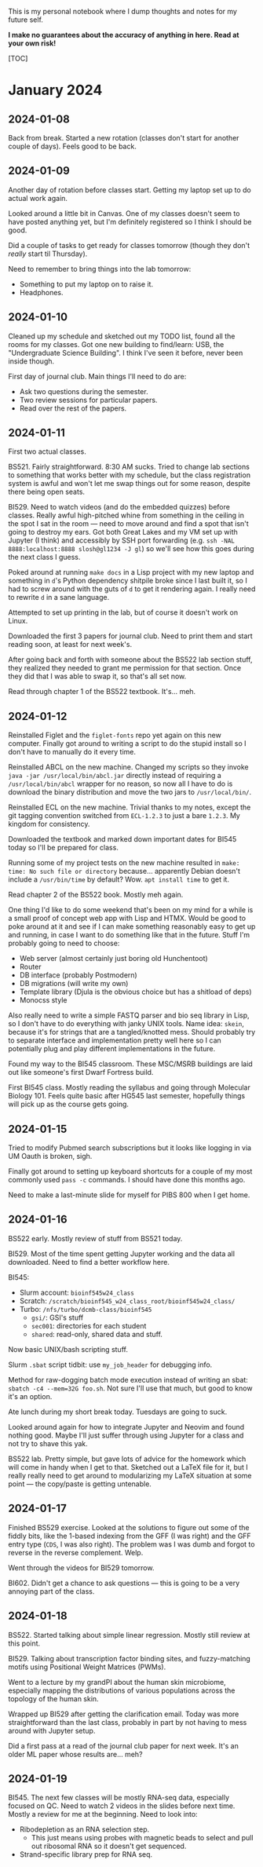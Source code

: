This is my personal notebook where I dump thoughts and notes for my future self.

**I make no guarantees about the accuracy of anything in here.  Read at your own
risk!**

[TOC]

# January 2024

## 2024-01-08

Back from break.  Started a new rotation (classes don't start for another
couple of days).  Feels good to be back.

## 2024-01-09

Another day of rotation before classes start.  Getting my laptop set up to do
actual work again.

Looked around a little bit in Canvas.  One of my classes doesn't seem to have
posted anything yet, but I'm definitely registered so I think I should be good.

Did a couple of tasks to get ready for classes tomorrow (though they don't
*really* start til Thursday).

Need to remember to bring things into the lab tomorrow:

* Something to put my laptop on to raise it.
* Headphones.

## 2024-01-10

Cleaned up my schedule and sketched out my TODO list, found all the rooms for my
classes.  Got one new building to find/learn: USB, the "Undergraduate Science
Building".  I think I've seen it before, never been inside though.

First day of journal club.  Main things I'll need to do are:

* Ask two questions during the semester.
* Two review sessions for particular papers.
* Read over the rest of the papers.

## 2024-01-11

First two actual classes.

BS521.  Fairly straightforward.  8:30 AM sucks.  Tried to change lab sections to
something that works better with my schedule, but the class registration system
is awful and won't let me swap things out for some reason, despite there being
open seats.

BI529.  Need to watch videos (and do the embedded quizzes) before classes.
Really awful high-pitched whine from something in the ceiling in the spot I sat
in the room — need to move around and find a spot that isn't going to destroy my
ears. Got both Great Lakes and my VM set up with Jupyter (I think) and
accessibly by SSH port forwarding (e.g. `ssh -NAL 8888:localhost:8888
slosh@gl1234 -J gl`) so we'll see how this goes during the next class I guess.

Poked around at running `make docs` in a Lisp project with my new laptop and
something in `d`'s Python dependency shitpile broke since I last built it, so
I had to screw around with the guts of `d` to get it rendering again.  I really
need to rewrite `d` in a sane language.

Attempted to set up printing in the lab, but of course it doesn't work on Linux.

Downloaded the first 3 papers for journal club.  Need to print them and start
reading soon, at least for next week's.

After going back and forth with someone about the BS522 lab section stuff, they
realized they needed to grant me permission for that section.  Once they did
that I was able to swap it, so that's all set now.

Read through chapter 1 of the BS522 textbook.  It's… meh.

## 2024-01-12

Reinstalled Figlet and the `figlet-fonts` repo yet again on this new computer.
Finally got around to writing a script to do the stupid install so I don't have
to manually do it every time.

Reinstalled ABCL on the new machine.  Changed my scripts so they invoke `java
-jar /usr/local/bin/abcl.jar` directly instead of requiring
a `/usr/local/bin/abcl` wrapper for no reason, so now all I have to do is
download the binary distribution and move the two jars to `/usr/local/bin/`.

Reinstalled ECL on the new machine.  Trivial thanks to my notes, except the git
tagging convention switched from `ECL-1.2.3` to just a bare `1.2.3`.  My kingdom
for consistency.

Downloaded the textbook and marked down important dates for BI545 today so I'll
be prepared for class.

Running some of my project tests on the new machine resulted in `make: time: No
such file or directory` because… apparently Debian doesn't include
a `/usr/bin/time` by default?  Wow.  `apt install time` to get it.

Read chapter 2 of the BS522 book.  Mostly meh again.

One thing I'd like to do some weekend that's been on my mind for a while is
a small proof of concept web app with Lisp and HTMX.  Would be good to poke
around at it and see if I can make something reasonably easy to get up and
running, in case I want to do something like that in the future.  Stuff I'm
probably going to need to choose:

* Web server (almost certainly just boring old Hunchentoot)
* Router
* DB interface (probably Postmodern)
* DB migrations (will write my own)
* Template library (Djula is the obvious choice but has a shitload of deps)
* Monocss style

Also really need to write a simple FASTQ parser and bio seq library in Lisp, so
I don't have to do everything with janky UNIX tools.  Name idea: `skein`,
because it's for strings that are a tangled/knotted mess.  Should probably try
to separate interface and implementation pretty well here so I can potentially
plug and play different implementations in the future.

Found my way to the BI545 classroom.  These MSC/MSRB buildings are laid out like
someone's first Dwarf Fortress build.

First BI545 class.  Mostly reading the syllabus and going through Molecular
Biology 101.  Feels quite basic after HG545 last semester, hopefully things will
pick up as the course gets going.

## 2024-01-15

Tried to modify Pubmed search subscriptions but it looks like logging in via UM
Oauth is broken, sigh.

Finally got around to setting up keyboard shortcuts for a couple of my most
commonly used `pass -c` commands.  I should have done this months ago.

Need to make a last-minute slide for myself for PIBS 800 when I get home.

## 2024-01-16

BS522 early.  Mostly review of stuff from BS521 today.

BI529.  Most of the time spent getting Jupyter working and the data all
downloaded.  Need to find a better workflow here.

BI545:

* Slurm account: `bioinf545w24_class`
* Scratch: `/scratch/bioinf545_w24_class_root/bioinf545w24_class/`
* Turbo: `/nfs/turbo/dcmb-class/bioinf545`
  * `gsi/`: GSI's stuff
  * `sec001`: directories for each student
  * `shared`: read-only, shared data and stuff.

Now basic UNIX/bash scripting stuff.

Slurm `.sbat` script tidbit: use `my_job_header` for debugging info.

Method for raw-dogging batch mode execution instead of writing an sbat: `sbatch
-c4 --mem=32G foo.sh`. Not sure I'll use that much, but good to know it's an
option.

Ate lunch during my short break today.  Tuesdays are going to suck.

Looked around again for how to integrate Jupyter and Neovim and found nothing
good.  Maybe I'll just suffer through using Jupyter for a class and not try to
shave this yak.

BS522 lab.  Pretty simple, but gave lots of advice for the homework which will
come in handy when I get to that.  Sketched out a LaTeX file for it, but
I really really need to get around to modularizing my LaTeX situation at some
point — the copy/paste is getting untenable.

## 2024-01-17

Finished BS529 exercise.  Looked at the solutions to figure out some of the
fiddly bits, like the 1-based indexing from the GFF (I was right) and the GFF
entry type (`CDS`, I was also right).  The problem was I was dumb and forgot to
reverse in the reverse complement.  Welp.

Went through the videos for BI529 tomorrow.

BI602.  Didn't get a chance to ask questions — this is going to be a very
annoying part of the class.

## 2024-01-18

BS522.  Started talking about simple linear regression.  Mostly still review at
this point.

BI529.  Talking about transcription factor binding sites, and fuzzy-matching
motifs using Positional Weight Matrices (PWMs).

Went to a lecture by my grandPI about the human skin microbiome, especially
mapping the distributions of various populations across the topology of the
human skin.

Wrapped up BI529 after getting the clarification email.  Today was more
straightforward than the last class, probably in part by not having to mess
around with Jupyter setup.

Did a first pass at a read of the journal club paper for next week.  It's an
older ML paper whose results are… meh?

## 2024-01-19

BI545. The next few classes will be mostly RNA-seq data, especially focused on
QC.  Need to watch 2 videos in the slides before next time.  Mostly a review for
me at the beginning.  Need to look into:

* Ribodepletion as an RNA selection step.
  * This just means using probes with magnetic beads to select and pull out ribosomal RNA so it doesn't get sequenced.
* Strand-specific library prep for RNA seq.

